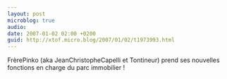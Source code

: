 ```yaml
---
layout: post
microblog: true
audio: 
date: 2007-01-02 02:00 +0200
guid: http://xtof.micro.blog/2007/01/02/t1973993.html
---
```

FrèrePinko (aka JeanChristopheCapelli et Tontineur) prend ses nouvelles fonctions en charge du parc immobilier ! 
